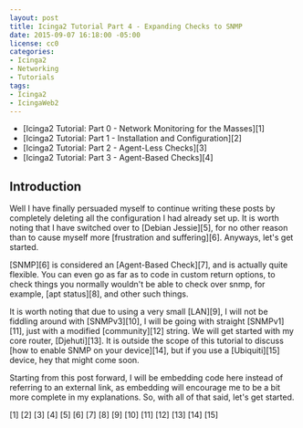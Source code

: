 ```yaml
---
layout: post
title: Icinga2 Tutorial Part 4 - Expanding Checks to SNMP
date: 2015-09-07 16:18:00 -05:00
license: cc0
categories:
- Icinga2
- Networking
- Tutorials
tags:
- Icinga2
- IcingaWeb2
---
```

* [Icinga2 Tutorial: Part 0 - Network Monitoring for the Masses][1]
* [Icinga2 Tutorial: Part 1 - Installation and Configuration][2]
* [Icinga2 Tutorial: Part 2 - Agent-Less Checks][3]
* [Icinga2 Tutorial: Part 3 - Agent-Based Checks][4]

## Introduction ##
Well I have finally persuaded myself to continue writing these posts by
completely deleting all the configuration I had already set up. It is worth
noting that I have switched over to [Debian Jessie][5], for no other reason than
to cause myself more [frustration and suffering][6]. Anyways, let's get started.

[SNMP][6] is considered an [Agent-Based Check][7], and is actually quite
flexible. You can even go as far as to code in custom return options, to check
things you normally wouldn't be able to check over snmp, for example,
[apt status][8], and other such things.

It is worth noting that due to using a very small [LAN][9], I will not be
fiddling around with [SNMPv3][10], I will be going with straight [SNMPv1][11],
just with a modified [community][12] string. We will get started with my core
router, [Djehuti][13]. It is outside the scope of this tutorial to discuss
[how to enable SNMP on your device][14], but if you use a [Ubiquiti][15] device,
hey that might come soon.

Starting from this post forward, I will be embedding code here instead of
referring to an external link, as embedding will encourage me to be a bit more
complete in my explanations. So, with all of that said, let's get started.

[1]
[2]
[3]
[4]
[5]
[6]
[7]
[8]
[9]
[10]
[11]
[12]
[13]
[14]
[15]
